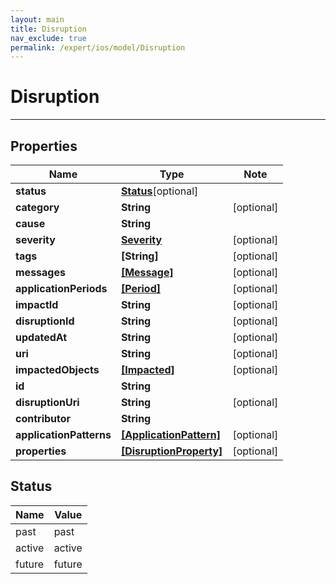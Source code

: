 ```yaml
---
layout: main
title: Disruption
nav_exclude: true
permalink: /expert/ios/model/Disruption
---
```


# Disruption

---

## Properties

Name | Type | Note
---- | ---- | ----
**status** | [**Status**](#Status)[optional] 
**category** | **String** | [optional] 
**cause** | **String** | 
**severity** | [**Severity**](Severity.md) | [optional] 
**tags** | **[String]** | [optional] 
**messages** | [**[Message]**](Message.md) | [optional] 
**applicationPeriods** | [**[Period]**](Period.md) | [optional] 
**impactId** | **String** | [optional] 
**disruptionId** | **String** | [optional] 
**updatedAt** | **String** | [optional] 
**uri** | **String** | [optional] 
**impactedObjects** | [**[Impacted]**](Impacted.md) | [optional] 
**id** | **String** | 
**disruptionUri** | **String** | [optional] 
**contributor** | **String** | 
**applicationPatterns** | [**[ApplicationPattern]**](ApplicationPattern.md) | [optional] 
**properties** | [**[DisruptionProperty]**](DisruptionProperty.md) | [optional] 

## Status
Name | Value
---- | -----
past | past
active | active
future | future

